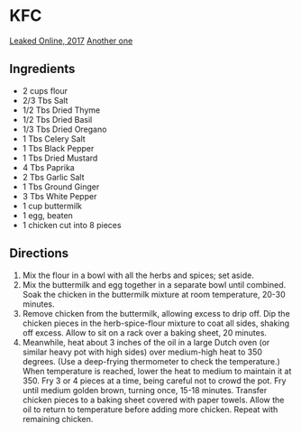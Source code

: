 # KFC
[Leaked Online, 2017](http://www.chatelaine.com/food/trends/kfc-secret-recipe-revealed-accidentally/)
[Another one](http://www.zmonline.com/random-stuff/kfcs-list-of-11-herbs-and-spices-leaked-online/)

## Ingredients
* 2 cups flour
* 2/3 Tbs Salt
* 1/2 Tbs Dried Thyme
* 1/2 Tbs Dried Basil
* 1/3 Tbs Dried Oregano
* 1 Tbs Celery Salt
* 1 Tbs Black Pepper
* 1 Tbs Dried Mustard
* 4 Tbs Paprika
* 2 Tbs Garlic Salt
* 1 Tbs Ground Ginger
* 3 Tbs White Pepper
* 1 cup buttermilk
* 1 egg, beaten
* 1 chicken cut into 8 pieces

## Directions
1. Mix the flour in a bowl with all the herbs and spices; set aside.
2. Mix the buttermilk and egg together in a separate bowl until combined. Soak the chicken in the buttermilk mixture at room temperature, 20-30 minutes.
3. Remove chicken from the buttermilk, allowing excess to drip off. Dip the chicken pieces in the herb-spice-flour mixture to coat all sides, shaking off excess. Allow to sit on a rack over a baking sheet, 20 minutes.
4. Meanwhile, heat about 3 inches of the oil in a large Dutch oven (or similar heavy pot with high sides) over medium-high heat to 350 degrees. (Use a deep-frying thermometer to check the temperature.) When temperature is reached, lower the heat to medium to maintain it at 350. Fry 3 or 4 pieces at a time, being careful not to crowd the pot. Fry until medium golden brown, turning once, 15-18 minutes. Transfer chicken pieces to a baking sheet covered with paper towels. Allow the oil to return to temperature before adding more chicken. Repeat with remaining chicken.
